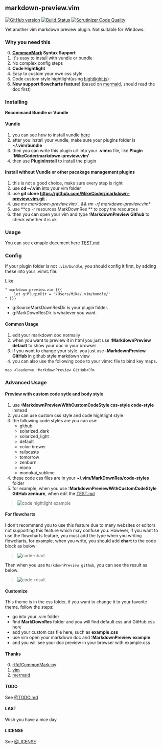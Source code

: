 markdown-preview.vim
---
[![GitHub version](https://badge.fury.io/gh/MikeCoder%2Fmarkdown-preview.vim.svg)](https://badge.fury.io/gh/MikeCoder%2Fmarkdown-preview.vim)
[![Build Status](https://travis-ci.org/MikeCoder/markdown-preview.vim.svg?branch=master)](https://travis-ci.org/MikeCoder/markdown-preview.vim)
[![Scrutinizer Code Quality](https://scrutinizer-ci.com/g/MikeCoder/markdown-preview.vim/badges/quality-score.png?b=master)](https://scrutinizer-ci.com/g/MikeCoder/markdown-preview.vim/?branch=master)

Yet another vim markdown preview plugin. Not suitable for Windows.

### Why you need this
0. **[CommonMark](http://commonmark.org/) Syntax Support**
1. It's easy to install with vundle or bundle
2. No complex config steps
3. **Code Hightlight**
4. Easy to custom your own css style
5. Code custom style hightlight(using [hightlight.js](https://highlightjs.org/))
6. **Now support flowcharts feature!** (based on [mermaid](https://github.com/knsv/mermaid), should read the doc first)

### Installing

**Recommand Bundle or Vundle**

#### Vundle
1. you can see how to install vundle [here](https://github.com/VundleVim/Vundle.vim)
2. after you install your vundle, make sure your plugins folder is **~/.vim/bundle**
3. then you can write this plugin url into your **.vimrc** file, like **Plugin 'MikeCoder/markdown-preview.vim'**
4. then use **PluginInstall** to install the plugin

#### Install without Vundle or other pacakage management plugins
1. this is not a good choice, make sure every step is right
2. use **cd ~/.vim** into your vim folder
3. use **git clone https://github.com/MikeCoder/markdown-preview.vim.git .**
4. use **mv markdown-preview.vim/* . && rm -rf markdown-preview.vim**
5. use **cp -r resources MarkDownRes ** to copy the resources
6. then you can open your vim and type **:MarkdownPreview Github** to check whether it is ok

### Usage
You can see exmaple document here [TEST.md](./TEST.md)

### Config
If your plugin folder is not `.vim/bundle`, you should config it first, by adding these into your .vimrc file:

Like:
```
" markdown-preview.vim {{{
    let g:PluginDir = '/Users/Mike/.vim/bundle/'
" }}}
```
+ g:SourceMarkDownResDir is your plugin folder.
+ g:MarkDownResDir is whatever you want.

#### Common Usage
1. edit your markdown doc normally
2. when you want to preview it in html you just use **:MarkdownPreview default** to show your doc in your browser
3. if you want to change your style. you just use **:MarkdownPreview GitHub** in github style markdown view
4. you can also use the following code to your vimrc file to bind key maps.
```
map <leader>m :MarkdownPreview GitHub<CR>
```

### Advanced Usage
#### Preview with custom code sytle and body style
1. use **:MarkdownPreviewWithCustomCodeStyle css-style code-style** instead
2. you can use custom css style and code hightlight style
3. the following code styles are you can use:
    + github
    + solarized_dark
    + solarized_light
    + default
    + color-brewer
    + railscasts
    + tomorrow
    + zenburn
    + mono
    + monokai_sublime
4. these code css files are in your **~/.vim/MarkDownRes/code-styles** folder
5. for example, when you use **:MarkdownPreviewWithCustomCodeStyle GitHub zenburn**, when edit the [TEST.md](./TEST.md)
> ![code hightlight example](./images/code-style.png)

#### For flowcharts
I don't recommand you to use this feature due to many websites or editors not supporting this feature which may confuse you.
However, if you want to use the flowcharts feature, you must add the type when you writing flowcharts, for example, when you write,
you should add **chart** to the code block as below:
> ![code-chart](./images/charts-code.jpeg)

Then when you use `MarkdownPreview github`, you can see the result as below:
> ![code-result](./images/charts-result.jpeg)

#### Customize
This theme is in the css folder, if you want to change it to your favorite theme. follow the steps:
- go into your .vim folder
- find **MarkDownRes** folder and you will find default.css and GitHub.css here
- add your custom css file here, such as **example.css**
- use vim open your markdown doc and **:MarkdownPreview example**
- and you will see your doc preview in your browser with example.css

#### Thanks
0. [rtfd/CommonMark-py](https://github.com/rtfd/CommonMark-py)
1. [vim](https://github.com/vim/vim)
2. [mermaid](https://github.com/knsv/mermaid)

#### TODO
See [@TODO.md](https://github.com/MikeCoder/markdown-preview.vim/blob/master/TODO.md)

#### LAST
Wish you have a nice day

#### LICENSE
See [@LICENSE](./LICENSE)
